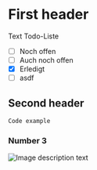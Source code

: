 # First header
Text
Todo-Liste
- [ ] Noch offen
- [ ] Auch noch offen
- [X] Erledigt
- [ ] asdf 
## Second header
```
Code example
```
### Number 3
![Image description text](https://octodex.github.com/images/yaktocat.png)
